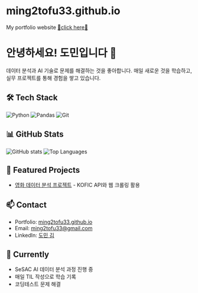 # ming2tofu33.github.io
My portfolio website
[💖click here💖](https://ming2tofu33.github.io/)

# 안녕하세요! 도민입니다 👋

데이터 분석과 AI 기술로 문제를 해결하는 것을 좋아합니다.
매일 새로운 것을 학습하고, 실무 프로젝트를 통해 경험을 쌓고 있습니다.

## 🛠 Tech Stack
![Python](https://img.shields.io/badge/Python-3776AB?style=for-the-badge&logo=python&logoColor=white)
![Pandas](https://img.shields.io/badge/pandas-150458?style=for-the-badge&logo=pandas&logoColor=white)
![Git](https://img.shields.io/badge/Git-F05032?style=for-the-badge&logo=git&logoColor=white)

## 📊 GitHub Stats
![GitHub stats](https://github-readme-stats.vercel.app/api?username=ming2tofu33&show_icons=true&theme=radical)
![Top Languages](https://github-readme-stats.vercel.app/api/top-langs/?username=ming2tofu33&layout=compact&theme=radical)

## 🚀 Featured Projects
- [영화 데이터 분석 프로젝트](https://github.com/ming2tofu33/pjt-movie-analysis) - KOFIC API와 웹 크롤링 활용

## 📫 Contact
- Portfolio: [ming2tofu33.github.io](https://ming2tofu33.github.io)
- Email: ming2tofu33@gmail.com
- LinkedIn: [도민 김](https://www.linkedin.com/in/도민-김-b5b3b9366/)

## 🌱 Currently
- SeSAC AI 데이터 분석 과정 진행 중
- 매일 TIL 작성으로 학습 기록
- 코딩테스트 문제 해결